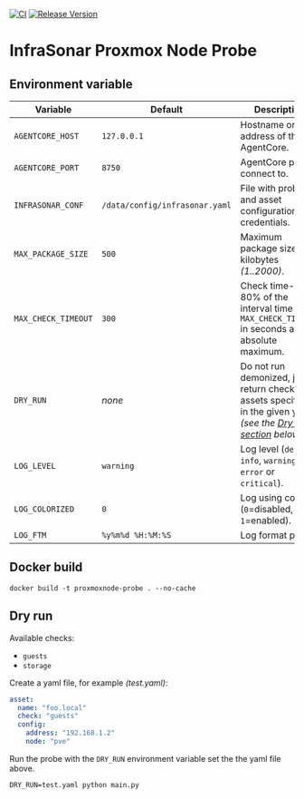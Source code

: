 [![CI](https://github.com/infrasonar/proxmoxnode-probe/workflows/CI/badge.svg)](https://github.com/infrasonar/proxmoxnode-probe/actions)
[![Release Version](https://img.shields.io/github/release/infrasonar/proxmoxnode-probe)](https://github.com/infrasonar/proxmoxnode-probe/releases)

# InfraSonar Proxmox Node Probe

## Environment variable

Variable            | Default                        | Description
------------------- | ------------------------------ | ------------
`AGENTCORE_HOST`    | `127.0.0.1`                    | Hostname or Ip address of the AgentCore.
`AGENTCORE_PORT`    | `8750`                         | AgentCore port to connect to.
`INFRASONAR_CONF`   | `/data/config/infrasonar.yaml` | File with probe and asset configuration like credentials.
`MAX_PACKAGE_SIZE`  | `500`                          | Maximum package size in kilobytes _(1..2000)_.
`MAX_CHECK_TIMEOUT` | `300`                          | Check time-out is 80% of the interval time with `MAX_CHECK_TIMEOUT` in seconds as absolute maximum.
`DRY_RUN`           | _none_                         | Do not run demonized, just return checks and assets specified in the given yaml _(see the [Dry run section](#dry-run) below)_.
`LOG_LEVEL`         | `warning`                      | Log level (`debug`, `info`, `warning`, `error` or `critical`).
`LOG_COLORIZED`     | `0`                            | Log using colors (`0`=disabled, `1`=enabled).
`LOG_FTM`           | `%y%m%d %H:%M:%S`              | Log format prefix.

## Docker build

```
docker build -t proxmoxnode-probe . --no-cache
```

## Dry run

Available checks:
- `guests`
- `storage`

Create a yaml file, for example _(test.yaml)_:

```yaml
asset:
  name: "foo.local"
  check: "guests"
  config:
    address: "192.168.1.2"
    node: "pve"
```

Run the probe with the `DRY_RUN` environment variable set the the yaml file above.

```
DRY_RUN=test.yaml python main.py
```